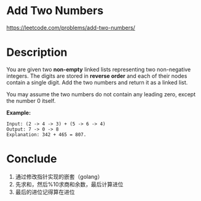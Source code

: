 # Add Two Numbers

https://leetcode.com/problems/add-two-numbers/

# Description

You are given two **non-empty** linked lists representing two non-negative integers. The digits are stored in **reverse order** and each of their nodes contain a single digit. Add the two numbers and return it as a linked list.

You may assume the two numbers do not contain any leading zero, except the number 0 itself.

**Example:**

```
Input: (2 -> 4 -> 3) + (5 -> 6 -> 4)
Output: 7 -> 0 -> 8
Explanation: 342 + 465 = 807.
```

# Conclude

1. 通过修改指针实现的嵌套（golang）
2. 先求和，然后%10求商和余数，最后计算进位
3. 最后的进位记得算在进位